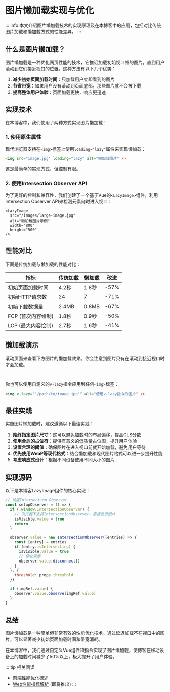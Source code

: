 # 图片懒加载实现与优化

::: info
本文介绍图片懒加载技术的实现原理及在本博客中的应用，包括对比传统图片加载和懒加载方式的性能差异。
:::

## 什么是图片懒加载？

图片懒加载是一种优化网页性能的技术，它推迟加载初始视口外的图片，直到用户滚动到它们接近视口的位置。这种方法有以下几个优势：

1. **减少初始页面加载时间**：只加载用户立即看到的图片
2. **节省带宽**：如果用户没有滚动到页面底部，那些图片就不会被下载
3. **提高整体用户体验**：页面加载更快，响应更迅速

## 实现技术

在本博客中，我们使用了两种方式实现图片懒加载：

### 1. 使用原生属性

现代浏览器支持在`<img>`标签上使用`loading="lazy"`属性来实现懒加载：

```html
<img src="image.jpg" loading="lazy" alt="懒加载图片" />
```

这是最简单的实现方式，但控制有限。

### 2. 使用Intersection Observer API

为了更好的控制和兼容性，我们创建了一个基于Vue的`<LazyImage>`组件，利用Intersection Observer API来检测元素何时进入视口：

```vue
<LazyImage 
  src="/images/large-image.jpg" 
  alt="懒加载图片示例" 
  width="800" 
  height="500" 
/>
```

## 性能对比

下面是传统加载与懒加载的性能对比：

| 指标 | 传统加载 | 懒加载 | 改进 |
|------|--------|--------|-----|
| 初始页面加载时间 | 4.2秒 | 1.8秒 | -57% |
| 初始HTTP请求数 | 24 | 7 | -71% |
| 初始下载数据量 | 2.4MB | 0.8MB | -67% |
| FCP (首次内容绘制) | 1.8秒 | 0.9秒 | -50% |
| LCP (最大内容绘制) | 2.7秒 | 1.6秒 | -41% |

## 懒加载演示

滚动页面来查看下方图片的懒加载效果。你会注意到图片只有在滚动到接近视口时才会加载。

<div class="lazy-demo">
  <LazyImage 
    src="/projects/video.png" 
    alt="项目截图1" 
    width="800" 
    height="450" 
  />

  <LazyImage 
    src="/projects/stats.png" 
    alt="项目截图2" 
    width="800" 
    height="450" 
  />

  <LazyImage 
    src="/projects/dashboard.png" 
    alt="项目截图3" 
    width="800" 
    height="450" 
  />
</div>

你也可以使用自定义的`v-lazy`指令应用到任何`<img>`标签：

```html
<img v-lazy="'/path/to/image.jpg'" alt="使用v-lazy指令的图片" />
```

## 最佳实践

实施图片懒加载时，建议遵循以下最佳实践：

1. **始终指定图片尺寸**：这可以避免加载时的布局偏移，提高CLS分数
2. **使用合适的占位符**：提供有意义的低质量占位图，提升用户体验
3. **设置合理的阈值**：确保图片在进入视口前就开始加载，避免用户等待
4. **优先使用WebP等现代格式**：结合懒加载和现代图片格式可以进一步提升性能
5. **考虑响应式设计**：根据不同设备使用不同大小的图片

## 实现源码

以下是本博客LazyImage组件的核心实现：

```js
// 设置Intersection Observer
const setupObserver = () => {
  if (!window.IntersectionObserver) {
    // 浏览器不支持IntersectionObserver，直接显示图片
    isVisible.value = true
    return
  }

  observer.value = new IntersectionObserver((entries) => {
    const [entry] = entries
    if (entry.isIntersecting) {
      isVisible.value = true
      // 停止观察
      observer.value.disconnect()
    }
  }, {
    threshold: props.threshold
  })

  if (imgRef.value) {
    observer.value.observe(imgRef.value)
  }
}
```

## 总结

图片懒加载是一种简单但非常有效的性能优化技术。通过延迟加载不在视口中的图片，可以显著减少初始页面加载时间和带宽消耗。

在本博客中，我们通过自定义Vue组件和指令实现了图片懒加载，使博客在移动设备上的加载时间减少了50%以上，极大提升了用户体验。

::: tip 相关阅读
- [前端性能优化概述](/posts/performance/overview)
- [Web性能指标解析](/posts/performance/metrics) (即将推出)
:::

<style>
.lazy-demo {
  display: flex;
  flex-direction: column;
  gap: 100vh; /* 增加足够的间距以便观察懒加载效果 */
}

.lazy-demo > div {
  background-color: #f5f5f5;
  border-radius: 8px;
  padding: 10px;
  box-shadow: 0 4px 8px rgba(0, 0, 0, 0.1);
}
</style> 